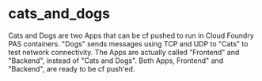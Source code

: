 # cats_and_dogs
Cats and Dogs are two Apps that can be cf pushed to run in Cloud Foundry PAS containers.
"Dogs" sends messages using TCP and UDP to "Cats" to test network connectivity.
The Apps are actually called "Frontend" and "Backend", instead of "Cats and Dogs".
Both Apps, Frontend" and "Backend", are ready to be cf push'ed.
